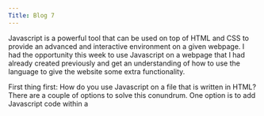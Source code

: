 ```yaml
---
Title: Blog 7
---
```

  Javascript is a powerful tool that can be used on top of HTML and CSS to provide an advanced and interactive environment on a given webpage. I had the opportunity this week to use Javascript on a webpage that I had already created previously and get an understanding of how to use the language to give the website some extra functionality.
  
  First thing first: How do you use Javascript on a file that is written in HTML? There are a couple of options to solve this conundrum. One option is to add Javascript code within a <script> tag. For example, if a webpage needs to have a pop-up window displaying today's date and the current time, an HTML file using Javascript would look like this:
  
  ```
  <script>
     var date = new Date()
     alert("Today's date is " + date);
  </script>
  ```
  Here, the variable "date" is created and populated with the date object. This practice of inserting Javascript into HTML can be used for a multitude of purposes and functions. For the sake of clarity however, I opted to put my Javascript code into a separate file that would then be linked to the HTML page. This makes the HTML code look cleaner and makes the website more modular. Using this practice, I created a separate file in the same directory as my HTML files and named it "script.js". After putting all of the Javascript into this file, it is just a matter of adding the source .js file to the HTML page. 
  ```
  <script src = "script.js"></script>
  ```
  Unlike the languages with which Javascript is working with (HTML and CSS), Javascript can contain functions that complete a complex action. Look at the array below:
  ```
  var names;
  names = ["Melony", "Carl", "Alyssa", "Jeff"];
  
  console.log("Initial output: ", names);
  
  names.shift();
  console.log("Resulting array: ", names);
  ```
  In this simple function, the array "names" is created and populated with the four names "Melongy, Carl, Alyssa, Jeff." 
  
![image of javascript example] (https://gyazo.com/cd4fb0c447de7e625fe4e6efdc67d4ed)
